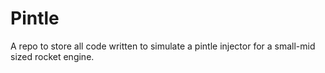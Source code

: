 # Pintle
A repo to store all code written to simulate a pintle injector for a small-mid sized rocket engine. 
